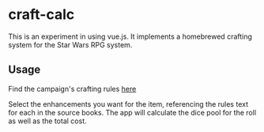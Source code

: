 # craft-calc
This is an experiment in using vue.js. It implements a homebrewed crafting system for the Star Wars RPG system.

## Usage
Find the campaign's crafting rules [here](https://docs.google.com/document/d/1Xy3y8x5-zzgv091q3XeT37flYmeF1niPavyBDvE3ajI/edit)

Select the enhancements you want for the item, referencing the rules text for each in the source books. The app will calculate the dice pool for the roll as well as the total cost.

